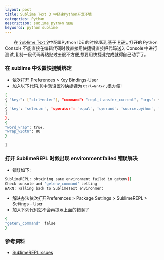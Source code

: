 ```yaml
---
layout: post
title: Sublime Text 3 中搭建Python开发环境
categories: Python
description: sublime python 使用
keywords: python,sublime
---
```


　　在 [Sublime Text 3](https://www.sublimetext.com/3)中配置Python IDE 的时候发现,基于 [REPL](https://github.com/wuub/SublimeREPL) 打开的 Python Console 不能直接在编辑代码时候直接用快捷键直接把代码送入 Console 中进行测试,复制一段代码再粘贴过去很不方便,想要用快捷键完成就得自己动手了。

### 在 sublime 中设置快捷键绑定

* 依次打开 Preferences > Key Bindings-User
* 加入以下代码,其中我设置的快捷键为 `Ctrl+Enter` ,很方便!

```bash
[
{ "keys": ["ctrl+enter"], "command": "repl_transfer_current", "args": {"scope": "lines"}, "context":
[
{ "key": "selector", "operator": "equal", "operand": "source.python", "match_all": true }
]
},
{
"word_wrap": true,
"wrap_width": 80,
}

]
```

### 打开 SublimeREPL 时候出现 environment failed 错误解决

* 错误如下:

```bash
SublimeREPL: obtaining sane environment failed in getenv()
Check console and 'getenv_command' setting 
WARN: Falling back to SublimeText environment
```

* 解决办法依次打开Preferences > Package Settings > SublimeREPL > Settings - User
* 加入下列代码就不会再提示上面的错误了

```bash
{
"getenv_command": false
}

```


### 参考资料

* [SublimeREPL issues](https://github.com/wuub/SublimeREPL/issues/342)
